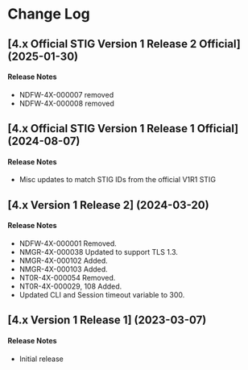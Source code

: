 # Change Log

## [4.x Official STIG Version 1 Release 2 Official] (2025-01-30)

#### Release Notes
- NDFW-4X-000007 removed
- NDFW-4X-000008 removed

## [4.x Official STIG Version 1 Release 1 Official] (2024-08-07)

#### Release Notes
- Misc updates to match STIG IDs from the official V1R1 STIG

## [4.x Version 1 Release 2] (2024-03-20)

#### Release Notes
- NDFW-4X-000001 Removed.
- NMGR-4X-000038 Updated to support TLS 1.3.
- NMGR-4X-000102 Added.
- NMGR-4X-000103 Added.
- NT0R-4X-000054 Removed.
- NT0R-4X-000029, 108 Added.
- Updated CLI and Session timeout variable to 300.

## [4.x Version 1 Release 1] (2023-03-07)

#### Release Notes
- Initial release